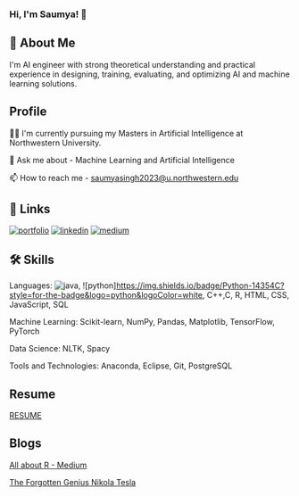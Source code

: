 
### Hi, I'm Saumya! 👋


## 🚀 About Me
I'm AI engineer with strong theoretical understanding and practical experience in designing, training, evaluating, and optimizing AI and machine learning solutions.

## Profile
👩‍💻 I'm currently pursuing my Masters in Artificial Intelligence at Northwestern University.

💬 Ask me about - Machine Learning and Artificial Intelligence

📫 How to reach me - saumyasingh2023@u.northwestern.edu






## 🔗 Links
[![portfolio](https://img.shields.io/badge/my_portfolio-000?style=for-the-badge&logo=ko-fi&logoColor=white)](https://saumyasingh98.github.io/)
[![linkedin](https://img.shields.io/badge/linkedin-0A66C2?style=for-the-badge&logo=linkedin&logoColor=white)](https://www.linkedin.com/in/saumyasingh98/)
[![medium](https://img.shields.io/badge/Medium-12100E?style=for-the-badge&logo=medium&logoColor=white)](https://saumyasingh98.medium.com/)



## 🛠 Skills
Languages: ![java](https://img.shields.io/badge/Java-ED8B00?style=for-the-badge&logo=java&logoColor=white), ![python]https://img.shields.io/badge/Python-14354C?style=for-the-badge&logo=python&logoColor=white, C++,C, R, HTML, CSS, JavaScript, SQL

Machine Learning: Scikit-learn, NumPy, Pandas, Matplotlib, TensorFlow, PyTorch 

Data Science: NLTK, Spacy 

Tools and Technologies: Anaconda, Eclipse, Git, PostgreSQL

## Resume 

[RESUME](https://saumyasingh98.github.io/assets/Saumya_RESUMEfinal.docx.pdf)


## Blogs

[All about R - Medium](https://saumyasingh98.medium.com/all-about-r-2bb8ff874074)

[The Forgotten Genius Nikola Tesla](https://saumyasingh98.medium.com/the-forgotten-genius-nikola-tesla-d3da2f3741fd)
